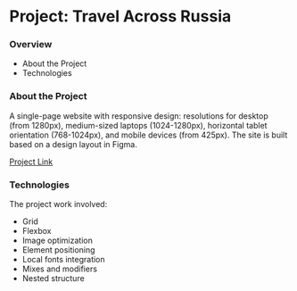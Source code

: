 # Project: Travel Across Russia

### Overview

- About the Project
- Technologies

### About the Project

A single-page website with responsive design: resolutions for desktop (from 1280px), medium-sized laptops (1024-1280px), horizontal tablet orientation (768-1024px), and mobile devices (from 425px). The site is built based on a design layout in Figma.

[Project Link](https://laylaroad.github.io/russian-travel-bootcamp/)

### Technologies

The project work involved:

- Grid
- Flexbox
- Image optimization
- Element positioning
- Local fonts integration
- Mixes and modifiers
- Nested structure
